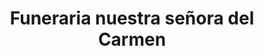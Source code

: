---
title: "Funeraria nuestra señora del Carmen"
url: /puerto-la-cruz/funeraria-nuestra-senora-del-carmen/
shop: directores de funerarias
---